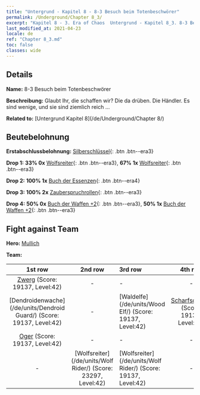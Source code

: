 ```yaml
---
title: "Untergrund - Kapitel 8 - 8-3 Besuch beim Totenbeschwörer"
permalink: /Underground/Chapter 8_3/
excerpt: "Kapitel 8 - 3. Era of Chaos  Untergrund - Kapitel 8_3. 8-3 Besuch beim Totenbeschwörer"
last_modified_at: 2021-04-23
locale: de
ref: "Chapter 8_3.md"
toc: false
classes: wide
---
```


## Details

 **Name:** 8-3 Besuch beim Totenbeschwörer

 **Beschreibung:** Glaubt Ihr, die schaffen wir? Die da drüben. Die Händler. Es sind wenige, und sie sind ziemlich reich ...

 **Related to:** [Untergrund Kapitel 8](/de/Underground/Chapter 8/)

## Beutebelohnung

 **Erstabschlussbelohnung:** [Silberschlüssel](/ItemsDE/con_693/){: .btn .btn--era3}

 **Drop 1:** **33% 0x** [Wolfsreiter](/ItemsDE/unt_218/){: .btn .btn--era3}, **67% 1x** [Wolfsreiter](/ItemsDE/unt_218/){: .btn .btn--era3}

 **Drop 2:** **100% 1x** [Buch der Essenzen](/ItemsDE/mat_39/){: .btn .btn--era4}

 **Drop 3:** **100% 2x** [Zauberspruchrollen](/ItemsDE/con_694/){: .btn .btn--era3}

 **Drop 4:** **50% 0x** [Buch der Waffen +2](/ItemsDE/mat_32/){: .btn .btn--era3}, **50% 1x** [Buch der Waffen +2](/ItemsDE/mat_32/){: .btn .btn--era3}


## Fight against Team
 **Hero:** [Mullich](/de/heroes/Mullich/)

 **Team:**


  | 1st row | 2nd row | 3rd row | 4th row |
  |:----:|:----:|:----|:----:|
  | [Zwerg](/de/units/Dwarf/) (Score: 19137, Level:42)  | - | - | - |
  | [Dendroidenwache](/de/units/Dendroid Guard/) (Score: 19137, Level:42)  | - | [Waldelfe](/de/units/Wood Elf/) (Score: 19137, Level:42)  | [Scharfschütze](/de/units/Marksman/) (Score: 19137, Level:42)  |
  | [Oger](/de/units/Ogre/) (Score: 19137, Level:42)  | - | - | - |
  | - | [Wolfsreiter](/de/units/Wolf Rider/) (Score: 23297, Level:42)  | [Wolfsreiter](/de/units/Wolf Rider/) (Score: 19137, Level:42)  | - |


